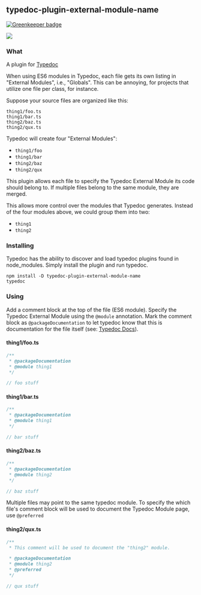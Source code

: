 ## typedoc-plugin-external-module-name

[![Greenkeeper badge](https://badges.greenkeeper.io/christopherthielen/typedoc-plugin-external-module-name.svg)](https://greenkeeper.io/)

<img src="https://api.travis-ci.org/christopherthielen/typedoc-plugin-external-module-name.svg?branch=master">

### What

A plugin for [Typedoc](http://typedoc.org)

When using ES6 modules in Typedoc, each file gets its own listing in "External Modules", i.e., "Globals".
This can be annoying, for projects that utilize one file per class, for instance.

Suppose your source files are organized like this:

```
thing1/foo.ts
thing1/bar.ts
thing2/baz.ts
thing2/qux.ts
```

Typedoc will create four "External Modules":

- `thing1/foo`
- `thing1/bar`
- `thing2/baz`
- `thing2/qux`

This plugin allows each file to specify the Typedoc External Module its code should belong to.
If multiple files belong to the same module, they are merged.

This allows more control over the modules that Typedoc generates.
Instead of the four modules above, we could group them into two:

- `thing1`
- `thing2`

### Installing

Typedoc has the ability to discover and load typedoc plugins found in node_modules.
Simply install the plugin and run typedoc.

```
npm install -D typedoc-plugin-external-module-name
typedoc
```

### Using

Add a comment block at the top of the file (ES6 module).
Specify the Typedoc External Module using the `@module` annotation.
Mark the comment block as `@packageDocumentation` to let typedoc know that this is documentation for the file itself
(see: [Typedoc Docs](https://typedoc.org/guides/doccomments/#files)).

#### thing1/foo.ts

```js
/**
 * @packageDocumentation
 * @module thing1
 */

// foo stuff
```

#### thing1/bar.ts

```js
/**
 * @packageDocumentation
 * @module thing1
 */

// bar stuff
```

#### thing2/baz.ts

```js
/**
 * @packageDocumentation
 * @module thing2
 */

// baz stuff
```

Multiple files may point to the same typedoc module.
To specify the which file's comment block will be used to document the Typedoc Module page, use `@preferred`

#### thing2/qux.ts

```js
/**
 * This comment will be used to document the "thing2" module.

 * @packageDocumentation
 * @module thing2
 * @preferred
 */

// qux stuff
```
